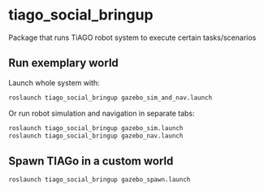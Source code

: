 # tiago_social_bringup
Package that runs TiAGO robot system to execute certain tasks/scenarios

## Run exemplary world
Launch whole system with:

```bash
roslaunch tiago_social_bringup gazebo_sim_and_nav.launch
```

Or run robot simulation and navigation in separate tabs:

```bash
roslaunch tiago_social_bringup gazebo_sim.launch
roslaunch tiago_social_bringup gazebo_nav.launch
```

## Spawn TIAGo in a custom world

```bash
roslaunch tiago_social_bringup gazebo_spawn.launch
```
